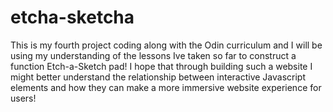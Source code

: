 # etcha-sketcha

This is my fourth project coding along with the Odin curriculum and I will be using my understanding of the lessons Ive taken so far to construct a function Etch-a-Sketch pad!
I hope that through building such a website I might better understand the relationship between interactive Javascript elements and how they can make a more immersive website experience for users!